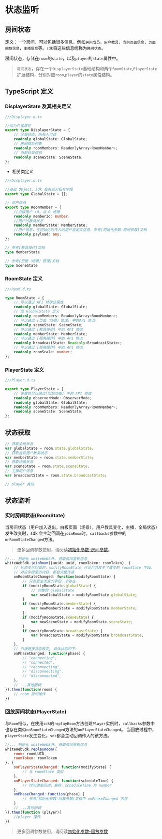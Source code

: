 # 状态监听

## 房间状态

定义：一个房间，可以包括很多信息，例如`房间成员`，`用户教具`，`当前页面信息`，`页面缩放信息`，`主播信息`等。`sdk`将这些信息统称为`房间状态`。

房间状态，存储在`room`的`state`，以及`player`的`state`属性中。

>`房间状态`，存在一个`DisplayerState`基础结构和两个`RoomState`,`PlayerState`扩展结构，分别对应`room`,`player`的`state`属性结构。

## TypeScript 定义

### DisplayerState 及其相关定义

```typescript
///Displayer.d.ts

//均为只读属性
export type DisplayerState = {
    // 全局状态，所有人可读
    readonly globalState: GlobalState;
    // 房间成员列表
    readonly roomMembers: ReadonlyArray<RoomMember>;
    // 当前目录信息
    readonly sceneState: SceneState;
};
```

* 相关类定义
```typescript
///Displayer.d.ts

//基础 Object，sdk 会有部分私有字段
export type GlobalState = {};

// 用户信息
export type RoomMember = {
    //白板用户 id，从 0 递增
    readonly memberId: number;
    //用户的教具状态
    readonly memberState: MemberState;
    //用户信息，在初始化时传入的用户自定义信息，参考[初始化参数-房间参数]文档
    readonly payload: any;
};

// 参考[教具操作]文档
type MemberState

// 参考[页面（场景）管理]文档
type SceneState
```

### RoomState 定义

```Typescript
///Room.d.ts

type RoomState = {
    // 可以通过 API 修改该属性
    readonly globalState: GlobalState;
    // 见 GlobalState 定义
    readonly roomMembers: ReadonlyArray<RoomMember>;
    // 可以通过 [页面（场景）管理] 中的API 修改
    readonly sceneState: SceneState;
    // 可以通过 [教具使用] 中的 API 修改
    readonly memberState: MemberState;
    // 可以通过 [视角操作] 中的 API 修改
    readonly broadcastState: Readonly<BroadcastState>;
    // 可以通过 [视角操作] 中的 API 修改
    readonly zoomScale: number;
};
```

### PlayerState 定义

```Typescript
///Player.d.ts

export type PlayerState = {
    // 该属性可以通过[回放功能] 中的 API 修改
    readonly observerMode: ObserverMode;
    readonly globalState: GlobalState;
    readonly roomMembers: ReadonlyArray<RoomMember>;
    readonly sceneState: SceneState;
};
```

## 状态获取

```Typescript
// 获取全局状态
var globalState = room.state.globalState;
// 获取当前用户教具状态
var memberState = room.state.memberState;
// 获取场景状态
var sceneState = room.state.sceneState;
// 主播用户信息
var broadcastState = room.state.broadcastState;

// player 类似
```

## 状态监听
### 实时房间状态(RoomState)

当房间状态（用户加入退出，白板页面（场景），用户教具变化，主播，全局状态）发生改变时，sdk 会主动回调在`joinRoom`时，`callbacks`参数中的`onRoomStateChanged`方法。

>更多回调参数使用，请阅读[初始化参数-房间参数](../parameters/room.md#roomcallbacks)。

```Typescript
//... 初始化 whiteWebSdk，获取房间鉴权信息
whiteWebSdk.joinRoom({uuid: uuid, roomToken: roomToken}, {
    // 状态变化回调时，modifyRoomState 只会包含发生了改变的 roomState 字段。
    // 对应字段里的内容，都会完整传递
    onRoomStateChanged: function(modifyRoomState) {
        // 只有发生改变的字段，才存在
        if (modifyRoomState.globalState) {
            // 完整的 globalState
            var newGlobalState = modifyRoomState.globalState;
        }
        if (modifyRoomState.memberState) {
            var newMemberState = modifyRoomState.memberState;
        }
        if (modifyRoomState.sceneState) {
            var newSceneState = modifyRoomState.sceneState;
        }
        if (modifyRoomState.broadcastState) {
            var broadcastState = modifyRoomState.broadcastState;
        }
    },
    // 白板连接状态改变, 具体状态如下:
    onPhaseChanged: function(phase) {
        // "connecting",
        // "connected",
        // "reconnecting",
        // "disconnecting",
        // "disconnected",
    },
    // ...其他回调
}).then(function(room) {
    // room 房间操作
})
```

### 回放房间状态(PlayerState)

与`Room`相似，在使用`sdk`的`replayRoom`方法创建`Player`实例时，`callbacks`参数中也存在类似`onRoomStateChanged`方法的`onPlayerStateChanged`。
当回放过程中，`playerState`发生变化，`sdk`都会主动回调传入的该方法。

```js
//... 初始化 whiteWebSdk，获取房间鉴权信息
whiteWebSdk.replayRoom({
    room: roomUUID,
    roomToken: roomToken
}, {
    onPlayerStateChanged: function(modifyState) {
        // 与 roomState 类似
    },
    onPlayerStateChanged: function(scheduleTime) {
        // 时间进度回调，毫秒，scheduleTime 为 number
    },
    onPhaseChanged：function(phase) {
        // 参考[初始化参数-回放参数]文档中 onPhaseChanged 内容
    }
    // ...其他回调
}).then(function (player){
    //player 操作
})
```

>更多回调参数使用，请阅读[初始化参数-回放参数](../parameters/player.md#playercallbacks)